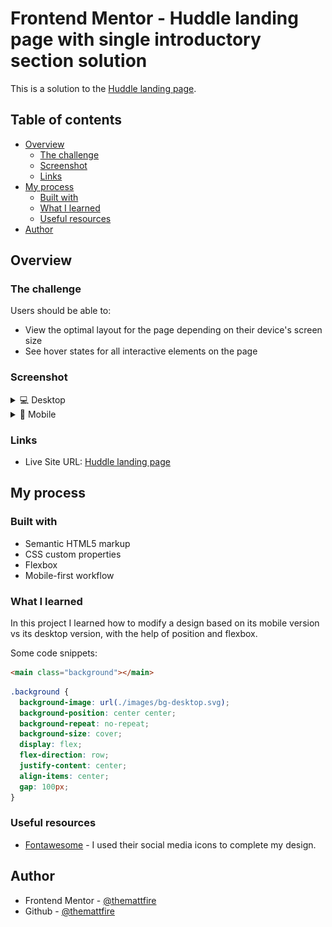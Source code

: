 # Frontend Mentor - Huddle landing page with single introductory section solution

This is a solution to the [Huddle landing page](https://www.frontendmentor.io/challenges/huddle-landing-page-with-a-single-introductory-section-B_2Wvxgi0).

## Table of contents

- [Overview](#overview)
  - [The challenge](#the-challenge)
  - [Screenshot](#screenshot)
  - [Links](#links)
- [My process](#my-process)
  - [Built with](#built-with)
  - [What I learned](#what-i-learned)
  - [Useful resources](#useful-resources)
- [Author](#author)

## Overview

### The challenge

Users should be able to:

- View the optimal layout for the page depending on their device's screen size
- See hover states for all interactive elements on the page

### Screenshot

<details>
  <summary>💻 Desktop</summary>
  <img src="./images/desktop-preview.png">
</details>

<details>
  <summary>📱 Mobile</summary>
  <img src="./images/mobile-preview.png">
</details>

### Links

- Live Site URL: [Huddle landing page](https://themattfire.github.io/huddle-landing-page/)

## My process

### Built with

- Semantic HTML5 markup
- CSS custom properties
- Flexbox
- Mobile-first workflow

### What I learned

In this project I learned how to modify a design based on its mobile version vs its desktop version, with the help of position and flexbox.

Some code snippets:

```html
<main class="background"></main>
```

```css
.background {
  background-image: url(./images/bg-desktop.svg);
  background-position: center center;
  background-repeat: no-repeat;
  background-size: cover;
  display: flex;
  flex-direction: row;
  justify-content: center;
  align-items: center;
  gap: 100px;
}
```

### Useful resources

- [Fontawesome](https://www.fontawesome.com) - I used their social media icons to complete my design.

## Author

- Frontend Mentor - [@themattfire](https://www.frontendmentor.io/profile/themattfire)
- Github - [@themattfire](github.com/themattfire)

